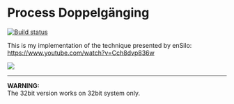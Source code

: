 Process Doppelgänging
==========
[![Build status](https://ci.appveyor.com/api/projects/status/mnoqdw09gs96mih5?svg=true)](https://ci.appveyor.com/project/hasherezade/process-doppelganging)

This is my implementation of the technique presented by enSilo:<br/>
https://www.youtube.com/watch?v=Cch8dvp836w

![](https://blog.malwarebytes.com/wp-content/uploads/2018/08/dopel1_.png)

<hr/>
<b>WARNING:</b> <br/>
The 32bit version works on 32bit system only. 
